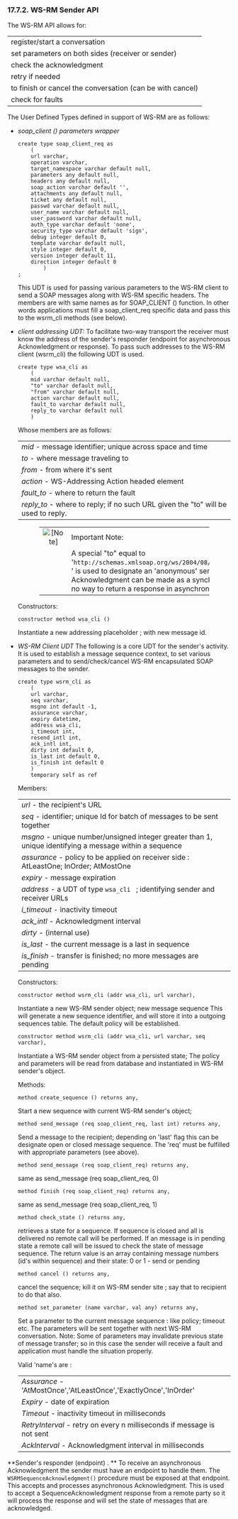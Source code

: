 <div id="wsrmsndrapi" class="section">

<div class="titlepage">

<div>

<div>

### 17.7.2. WS-RM Sender API

</div>

</div>

</div>

The WS-RM API allows for:

|                                                           |
|-----------------------------------------------------------|
| register/start a conversation                             |
| set parameters on both sides (receiver or sender)         |
| check the acknowledgment                                  |
| retry if needed                                           |
| to finish or cancel the conversation (can be with cancel) |
| check for faults                                          |

The User Defined Types defined in support of WS-RM are as follows:

<div class="itemizedlist">

- <span class="emphasis">*soap_client () parameters wrapper* </span>

  ``` programlisting
  create type soap_client_req as
      (
      url varchar,
      operation varchar,
      target_namespace varchar default null,
      parameters any default null,
      headers any default null,
      soap_action varchar default '',
      attachments any default null,
      ticket any default null,
      passwd varchar default null,
      user_name varchar default null,
      user_password varchar default null,
      auth_type varchar default 'none',
      security_type varchar default 'sign',
      debug integer default 0,
      template varchar default null,
      style integer default 0,
      version integer default 11,
      direction integer default 0
          )
  ;
  ```

  This UDT is used for passing various parameters to the WS-RM client to
  send a SOAP messages along with WS-RM specific headers. The members
  are with same names as for SOAP_CLIENT () function. In other words
  applications must fill a soap_client_req specific data and pass this
  to the wsrm_cli methods (see below).

- <span class="emphasis">*client addressing UDT:* </span> To facilitate
  two-way transport the receiver must know the address of the sender's
  responder (endpoint for asynchronous Acknowledgment or response). To
  pass such addresses to the WS-RM client (wsrm_cli) the following UDT
  is used.

  ``` programlisting
  create type wsa_cli as
      (
      mid varchar default null,
      "to" varchar default null,
      "from" varchar default null,
      action varchar default null,
      fault_to varchar default null,
      reply_to varchar default null
      )
  ```

  Whose members are as follows:

  |                                                                                                                  |
  |------------------------------------------------------------------------------------------------------------------|
  | <span class="emphasis">*mid* </span> - message identifier; unique across space and time                          |
  | <span class="emphasis">*to* </span> - where message traveling to                                                 |
  | <span class="emphasis">*from* </span> - from where it's sent                                                     |
  | <span class="emphasis">*action* </span> - WS-Addressing Action headed element                                    |
  | <span class="emphasis">*fault_to* </span> - where to return the fault                                            |
  | <span class="emphasis">*reply_to* </span> - where to reply; if no such URL given the "to" will be used to reply. |

  <div class="note" style="margin-left: 0.5in; margin-right: 0.5in;">

  |                              |                                                                                                                                                                                                                                                                       |
  |:----------------------------:|:----------------------------------------------------------------------------------------------------------------------------------------------------------------------------------------------------------------------------------------------------------------------|
  | ![\[Note\]](images/note.png) | Important Note:                                                                                                                                                                                                                                                       |
  |                              | A special "to" equal to '`http://schemas.xmlsoap.org/ws/2004/08/addressing/role/anonymous` ' is used to designate an 'anonymous' sender. Further Acknowledgment can be made as a synchronous reply only. There is no way to return a response in asynchronous manner. |

  </div>

  Constructors:

  ``` programlisting
  constructor method wsa_cli ()
  ```

  Instantiate a new addressing placeholder ; with new message id.

- <span class="emphasis">*WS-RM Client UDT* </span> The following is a
  core UDT for the sender's activity. It is used to establish a message
  sequence context, to set various parameters and to send/check/cancel
  WS-RM encapsulated SOAP messages to the sender.

  ``` programlisting
  create type wsrm_cli as
      (
      url varchar,
      seq varchar,
      msgno int default -1,
      assurance varchar,
      expiry datetime,
      address wsa_cli,
      i_timeout int,
      resend_intl int,
      ack_intl int,
      dirty int default 0,
      is_last int default 0,
      is_finish int default 0
      )
      temporary self as ref
  ```

  Members:

  |                                                                                                                                       |
  |---------------------------------------------------------------------------------------------------------------------------------------|
  | <span class="emphasis">*url* </span> - the recipient's URL                                                                            |
  | <span class="emphasis">*seq* </span> - identifier; unique Id for batch of messages to be sent together                                |
  | <span class="emphasis">*msgno*</span> - unique number/unsigned integer greater than 1, unique identifying a message within a sequence |
  | <span class="emphasis">*assurance*</span> - policy to be applied on receiver side : AtLeastOne; InOrder; AtMostOne                    |
  | <span class="emphasis">*expiry* </span> - message expiration                                                                          |
  | <span class="emphasis">*address* </span> - a UDT of type `wsa_cli ` ; identifying sender and receiver URLs                            |
  | <span class="emphasis">*i_timeout* </span> - inactivity timeout                                                                       |
  | <span class="emphasis">*ack_intl* </span> - Acknowledgment interval                                                                   |
  | <span class="emphasis">*dirty* </span> - (internal use)                                                                               |
  | <span class="emphasis">*is_last* </span> - the current message is a last in sequence                                                  |
  | <span class="emphasis">*is_finish* </span> - transfer is finished; no more messages are pending                                       |

  Constructors:

  ``` programlisting
  constructor method wsrm_cli (addr wsa_cli, url varchar),
  ```

  Instantiate a new WS-RM sender object; new message sequence This will
  generate a new sequence identifier, and will store it into a outgoing
  sequences table. The default policy will be established.

  ``` programlisting
  constructor method wsrm_cli (addr wsa_cli, url varchar, seq varchar),
  ```

  Instantiate a WS-RM sender object from a persisted state; The policy
  and parameters will be read from database and instantiated in WS-RM
  sender's object.

  Methods:

  ``` programlisting
  method create_sequence () returns any,
  ```

  Start a new sequence with current WS-RM sender's object;

  ``` programlisting
  method send_message (req soap_client_req, last int) returns any,
  ```

  Send a message to the recipient; depending on 'last' flag this can be
  designate open or closed message sequence. The 'req' must be fulfilled
  with appropriate parameters (see above).

  ``` programlisting
  method send_message (req soap_client_req) returns any,
  ```

  same as send_message (req soap_client_req, 0)

  ``` programlisting
  method finish (req soap_client_req) returns any,
  ```

  same as send_message (req soap_client_req, 1)

  ``` programlisting
  method check_state () returns any,
  ```

  retrieves a state for a sequence. If sequence is closed and all is
  delivered no remote call will be performed. If an message is in
  pending state a remote call will be issued to check the state of
  message sequence. The return value is an array containing message
  numbers (id's within sequence) and their state: 0 or 1 - send or
  pending

  ``` programlisting
  method cancel () returns any,
  ```

  cancel the sequence; kill it on WS-RM sender site ; say that to
  recipient to do that also.

  ``` programlisting
  method set_parameter (name varchar, val any) returns any,
  ```

  Set a parameter to the current message sequence : like policy; timeout
  etc. The parameters will be sent together with next WS-RM
  conversation. Note: Some of parameters may invalidate previous state
  of message transfer; so in this case the sender will receive a fault
  and application must handle the situation properly.

  Valid 'name's are :

  |                                                                                                       |
  |-------------------------------------------------------------------------------------------------------|
  | <span class="emphasis">*Assurance* </span> - 'AtMostOnce','AtLeastOnce','ExactlyOnce','InOrder'       |
  | <span class="emphasis">*Expiry* </span> - date of expiration                                          |
  | <span class="emphasis">*Timeout* </span> - inactivity timeout in milliseconds                         |
  | <span class="emphasis">*RetryInterval* </span> - retry on every n milliseconds if message is not sent |
  | <span class="emphasis">*AckInterval* </span> - Acknowledgment interval in milliseconds                |

</div>

**Sender's responder (endpoint) . ** To receive an asynchronous
Acknowledgment the sender must have an endpoint to handle them. The
`WSRMSequenceAcknowledgment()` procedure must be exposed at that
endpoint. This accepts and processes asynchronous Acknowledgment. This
is used to accept a SequenceAcknowledgment response from a remote party
so it will process the response and will set the state of messages that
are acknowledged.

</div>
